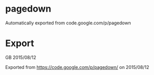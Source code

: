 # pagedown
Automatically exported from code.google.com/p/pagedown

# Export

GB 2015/08/12

Exported from https://code.google.com/p/pagedown/ on 2015/08/12
